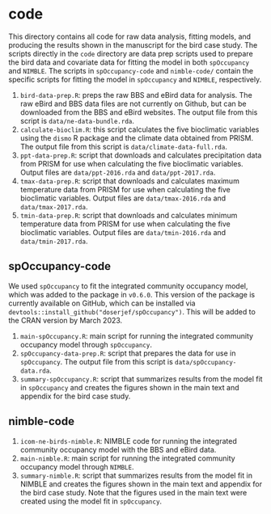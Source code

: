 # code 

This directory contains all code for raw data analysis, fitting models, and producing the results shown in the manuscript for the bird case study. The scripts directly in the `code` directory are data prep scripts used to prepare the bird data and covariate data for fitting the model in both `spOccupancy` and `NIMBLE`. The scripts in `spOccupancy-code` and `nimble-code/` contain the specific scripts for fitting the model in `spOccupancy` and `NIMBLE`, respectively. 

1. `bird-data-prep.R`: preps the raw BBS and eBird data for analysis. The raw eBird and BBS data files are not currently on Github, but can be downloaded from the BBS and eBird websites. The output file from this script is `data/ne-data-bundle.rda`.  
2. `calculate-bioclim.R`: this script calculates the five bioclimatic variables using the `dismo` R package and the climate data obtained from PRISM. The output file from this script is `data/climate-data-full.rda`. 
3. `ppt-data-prep.R`: script that downloads and calculates precipitation data from PRISM for use when calculating the five bioclimatic variables. Output files are `data/ppt-2016.rda` and `data/ppt-2017.rda`. 
4. `tmax-data-prep.R`: script that downloads and calculates maximum temperature data from PRISM for use when calculating the five bioclimatic variables. Output files are `data/tmax-2016.rda` and `data/tmax-2017.rda`. 
5. `tmin-data-prep.R`: script that downloads and calculates minimum temperature data from PRISM for use when calculating the five bioclimatic variables. Output files are `data/tmin-2016.rda` and `data/tmin-2017.rda`. 


## spOccupancy-code

We used `spOccupancy` to fit the integrated community occupancy model, which was added to the package in `v0.6.0`. This version of the package is currently available on GitHub, which can be installed via `devtools::install_github("doserjef/spOccupancy")`. This will be added to the CRAN version by March 2023.

1. `main-spOccupancy.R`: main script for running the integrated community occupancy model through `spOccupancy`. 
2. `spOccupancy-data-prep.R`: script that prepares the data for use in `spOccupancy`. The output file from this script is `data/spOccupancy-data.rda`. 
3. `summary-spOccupancy.R`: script that summarizes results from the model fit in `spOccupancy` and creates the figures shown in the main text and appendix for the bird case study.

## nimble-code

1. `icom-ne-birds-nimble.R`: NIMBLE code for running the integrated community occupancy model with the BBS and eBird data. 
2. `main-nimble.R`: main script for running the integrated community occupancy model through `NIMBLE`. 
3. `summary-nimble.R`: script that summarizes results from the model fit in NIMBLE and creates the figures shown in the main text and appendix for the bird case study. Note that the figures used in the main text were created using the model fit in `spOccupancy`. 

